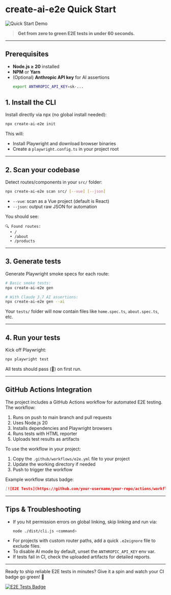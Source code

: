 # create-ai-e2e Quick Start

![Quick Start Demo](https://asciinema.org/a/123456.svg)

> **Get from zero to green E2E tests in under 60 seconds.**

---

## Prerequisites

- **Node.js ≥ 20** installed
- **NPM** or **Yarn**
- (Optional) **Anthropic API key** for AI assertions
  ```bash
  export ANTHROPIC_API_KEY=sk-...  
  ```

## 1. Install the CLI

Install directly via npx (no global install needed):

```bash
npx create-ai-e2e init
```

This will:

- Install Playwright and download browser binaries
- Create a `playwright.config.ts` in your project root

---

## 2. Scan your codebase

Detect routes/components in your `src/` folder:

```bash
npx create-ai-e2e scan src/ [--vue] [--json]
```

- `--vue`: scan as a Vue project (default is React)
- `--json`: output raw JSON for automation

You should see:

```
🔍 Found routes:
  • /
  • /about
  • /products
```

---

## 3. Generate tests

Generate Playwright smoke specs for each route:

```bash
# Basic smoke tests:
npx create-ai-e2e gen

# With Claude 3.7 AI assertions:
npx create-ai-e2e gen --ai
```  

Your `tests/` folder will now contain files like `home.spec.ts`, `about.spec.ts`, etc.

---

## 4. Run your tests

Kick off Playwright:

```bash
npx playwright test
```

All tests should pass (💚) on first run.

---

## GitHub Actions Integration

The project includes a GitHub Actions workflow for automated E2E testing. The workflow:

1. Runs on push to main branch and pull requests
2. Uses Node.js 20
3. Installs dependencies and Playwright browsers
4. Runs tests with HTML reporter
5. Uploads test results as artifacts

To use the workflow in your project:

1. Copy the `.github/workflows/e2e.yml` file to your project
2. Update the working directory if needed
3. Push to trigger the workflow

Example workflow status badge:
```markdown
[![E2E Tests](https://github.com/your-username/your-repo/actions/workflows/e2e.yml/badge.svg)](https://github.com/your-username/your-repo/actions/workflows/e2e.yml)
```

---

## Tips & Troubleshooting

- If you hit permission errors on global linking, skip linking and run via:
  ```bash
  node ./dist/cli.js <command>
  ```
- For projects with custom router paths, add a quick `.e2eignore` file to exclude files.
- To disable AI mode by default, unset the `ANTHROPIC_API_KEY` env var.
- If tests fail in CI, check the uploaded artifacts for detailed reports.

---

Ready to ship reliable E2E tests in minutes? Give it a spin and watch your CI badge go green! 🚀

[![E2E Tests Badge](https://github.com/mikopos/create-ai-e2e/actions/workflows/e2e.yml/badge.svg)](https://github.com/mikopos/create-ai-e2e/actions/workflows/e2e.yml)


